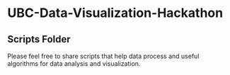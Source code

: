 # UBC-Data-Visualization-Hackathon

## Scripts Folder

Please feel free to share scripts that help data process and useful algorithms for data analysis and visualization.